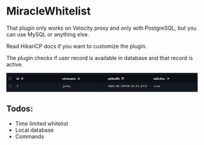 # MiracleWhitelist

That plugin only works on Velocity proxy and only with PostgreSQL, but you can use MySQL or anything else.

Read HikariCP docs if you want to customize the plugin.

The plugin checks if user record is available in database and that record is active.

![img.png](assets/img.png)

## Todos:
- Time limited whitelist
- Local database
- Commands

